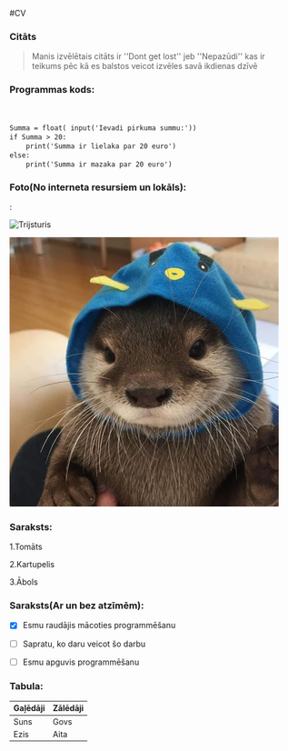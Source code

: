 #CV

### Citāts

>Manis izvēlētais citāts ir ''Dont get lost'' jeb ''Nepazūdi'' kas ir teikums pēc kā es balstos veicot izvēles savā ikdienas dzīvē

### Programmas kods:
```


Summa = float( input('Ievadi pirkuma summu:'))
if Summa > 20:
    print('Summa ir lielaka par 20 euro')
else:
    print('Summa ir mazaka par 20 euro')
```
### Foto(No interneta resursiem un lokāls):

:

![Trijsturis](https://cdn.discordapp.com/attachments/746044143142436954/805891731483787284/220px-Yanghui_triangle.png)

![Mazs dzivnieks ar cepuri](mazsdzivnieks.jpg)

### Saraksts:




1.Tomāts

2.Kartupelis

3.Ābols

### Saraksts(Ar un bez atzīmēm):


- [x] Esmu raudājis mācoties programmēšanu
- [ ] Sapratu, ko daru veicot šo darbu
- [ ] Esmu apguvis programmēšanu
  
 
 



### Tabula:



| Gaļēdāji| Zālēdāji |
| --- | ----------- |
| Suns | Govs |
| Ezis| Aita |

###